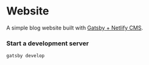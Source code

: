 # Website
A simple blog website built with [Gatsby + Netlify CMS](https://github.com/netlify-templates/gatsby-starter-netlify-cms).

### Start a development server
```
gatsby develop
```